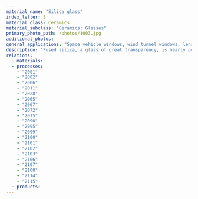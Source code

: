 ```yaml
---
material_name: "Silica glass"
index_letter: S
material_class: Ceramics
material_subclass: "Ceramics: Glasses"
primary_photo_path: /photos/1003.jpg
additional_photos:
general_applications: "Space vehicle windows, wind tunnel windows, lenses and mirrors, ultrasonic delay lines, crucibles for semiconductor crystal growing,spectrophotometric optical systems; high temperature glass applications; envelopes for high wattage lamps, thermal barrier coatings."
description: "Fused silica, a glass of great transparency, is nearly pure SiO2, it has an exceptionally high melting point and is difficult to work, but, more than any other glass, it resists temperature and thermal shock."
relations:
  - materials:
  - processes:
    - "2001"
    - "2002"
    - "2006"
    - "2011"
    - "2028"
    - "2065"
    - "2067"
    - "2072"
    - "2075"
    - "2090"
    - "2095"
    - "2099"
    - "2100"
    - "2101"
    - "2102"
    - "2103"
    - "2106"
    - "2107"
    - "2108"
    - "2114"
    - "2115"
  - products:
---
```

